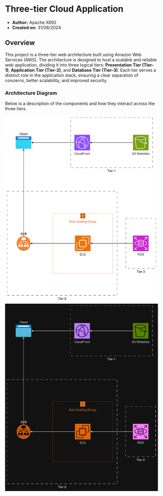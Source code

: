 # Three-tier Cloud Application

- **Author:** Apache X692
- **Created on:** 31/08/2024

## Overview

This project is a three-tier web architecture built using Amazon Web Services (AWS). The architecture is designed to host a scalable and reliable web application, dividing it into three logical tiers: **Presentation Tier (Tier-1)**, **Application Tier (Tier-2)**, and **Database Tier (Tier-3)**. Each tier serves a distinct role in the application stack, ensuring a clear separation of concerns, better scalability, and improved security.

### Architecture Diagram

Below is a description of the components and how they interact across the three tiers.

![3-tier Architecture Implemented in AWS](./assets/architecture-light.png#gh-light-mode-only)
![3-tier Architecture Implemented in AWS](./assets/architecture-dark.png#gh-dark-mode-only)
